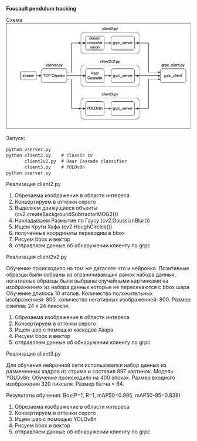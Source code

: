**Foucault pendulum tracking**



Схема
![Схема](./uf.png)

Запуск:
```
python vserver.py
python client2.py    # classic cv
       client2v2.py  # Haar Cascade classifier
       client3.py    # YOLOv8n
python vserver.py  
```


Реализация client2.py

1. Обрезаема изображение в области интереса
2. Конвертируем в оттенки серого
3. Выделяем движущиеся объекты (cv2.createBackgroundSubtractorMOG2())
4. Накладываем Размытие по Гаусу (cv2.GaussianBlur())
5. Ищем Круги Хафа (cv2.HoughCircles())
6. полученные координаты переводим в bbox 
7. Рисуем bbox и вектор
8. отправляем данные об обнаружении клиенту по grpc

Реализация client2v2.py

Обучение происходило на том же датасете что и нейронка. Позитивные образцы были собраны из ограничивающих рамок набора данных, негативные образцы были выбраны случайными картинками на изображениях из набора данных которые не пересекаются с bbox шара
Обучение длилось 10 этапов.
Количество положительных изображенией: 800.
количество негативных изображенией: 800.
Размер сэмпла: 24 x 24 пикселя.

1. Обрезаема изображение в области интереса
2. Конвертируем в оттенки серого
3. Ищем шар с помощью каскадов Хаара
4. Рисуем bbox и вектор
5. отправляем данные об обнаружении клиенту по grpc

Реализация client3.py

Для обучения нейронной сети использовался набор данных из размеченных кадров из стрима и составил 897 картинок.
Модель: YOLOv8n.
Обучение происходило на 400 эпохах.
Размер входного изображения 320 пикселя.
Размер батча = 64.

Результаты обучения:
Box(P=1, R=1, mAP50=0.995,  mAP50-95=0.838)


1. Обрезаема изображение в области интереса
2. Конвертируем в оттенки серого
3. Ищем шар с помощью YOLOv8n
4. Рисуем bbox и вектор
5. отправляем данные об обнаружении клиенту по grpc


